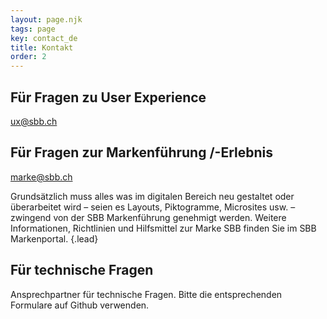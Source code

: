 ```yaml
---
layout: page.njk
tags: page
key: contact_de
title: Kontakt
order: 2
---
```


## Für Fragen zu User Experience
<sbb-link variant="inline" type="button" href="mailto:ux@sbb.ch">ux@sbb.ch</sbb-link>

## Für Fragen zur Markenführung /-Erlebnis
<sbb-link variant="inline" type="button" href="mailto:marke@sbb.ch">marke@sbb.ch</sbb-link>

Grundsätzlich muss alles was im digitalen Bereich neu gestaltet oder überarbeitet wird – seien es Layouts, Piktogramme, Microsites usw. – zwingend von der SBB Markenführung  genehmigt werden. Weitere Informationen, Richtlinien und Hilfsmittel zur Marke SBB finden Sie im <sbb-link variant="inline" type="button" target="_blank" href="https://www.sbb.ch/identity">SBB Markenportal</sbb-link>. {.lead}

## Für technische Fragen
Ansprechpartner für <sbb-link variant="inline" type="button" href="{{page.lang}}/design-system/organisation/contacts/">technische Fragen</sbb-link>. Bitte die entsprechenden <sbb-link variant="inline" type="button" href="{{page.lang}}/design-system/organisation/contributing/">Formulare</sbb-link> auf Github verwenden.

